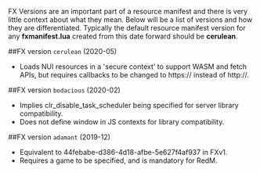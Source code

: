 FX Versions are an important part of a resource manifest and there is very little context about what they mean. Below will be a list of versions and how they are differentiated. Typically the default resource manifest version for any **fxmanifest.lua** created from this date forward should be **cerulean**.

##FX version `cerulean` (2020-05)
- Loads NUI resources in a 'secure context' to support WASM and fetch APIs, but requires callbacks to be changed to https:// instead of http://.

##FX version `bodacious` (2020-02)
- Implies clr_disable_task_scheduler being specified for server library compatibility.
- Does not define window in JS contexts for library compatibility.

##FX version `adamant` (2019-12)
- Equivalent to 44febabe-d386-4d18-afbe-5e627f4af937 in FXv1.
- Requires a game to be specified, and is mandatory for RedM.
